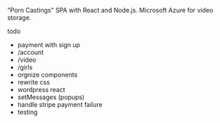 "Porn Castings" SPA with React and Node.js.
Microsoft Azure for video storage.

todo

- payment with sign up
- /account
- /video
- /girls
- orgnize components
- rewrite css
- wordpress react
- setMessages (popups)
- handle stripe payment failure
- testing
